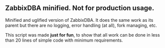 ## ZabbixDBA minified. Not for production usage.

Minified and uglified version of ZabbixDBA.
It does the same work as its parent but there are no logging, error handling (at all), fork managing, etc.

This script was made **just for fun**, to show that all work can be done in less than 20 lines of simple code with minimum requirements.
